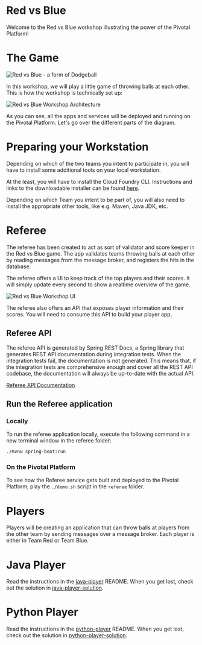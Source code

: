 # Red vs Blue

Welcome to the Red vs Blue workshop illustrating the power of the Pivotal Platform!

# The Game

![Red vs Blue - a form of Dodgeball](dodgeball.gif "Red vs Blue - a form of Dodgeball")

In this workshop, we will play a little game of throwing balls at each other.
This is how the workshop is technically set up:

![Red vs Blue Workshop Architecture](architecture.png "Red vs Blue Workshop Architecture")

As you can see, all the apps and services will be deployed and running on the Pivotal Platform.
Let's go over the different parts of the diagram.

# Preparing your Workstation

Depending on which of the two teams you intent to participate in, you will have
to install some additional tools on your local workstation.

At the least, you will have to install the Cloud Foundry CLI. Instructions and
links to the downloadable installer can be found [here](https://docs.pivotal.io/pivotalcf/2-3/cf-cli/install-go-cli.html).

Depending on which Team you intent to be part of, you will also need to install
the appropriate other tools, like e.g. Maven, Java JDK, etc.

# Referee

The referee has been created to act as sort of validator and score keeper in the Red vs Blue game.
The app validates teams throwing balls at each other by reading messages from the message broker, and registers the hits in the database.

The referee offers a UI to keep track of the top players and their scores.
It will simply update every second to show a realtime overview of the game.

![Red vs Blue Workshop UI](referee-ui.png "Red vs Blue Workshop UI")

The referee also offers an API that exposes player information and their scores.
You will need to consume this API to build your player app.

## Referee API

The referee API is generated by Spring REST Docs, a Spring library that generates REST API documentation during integration tests.
When the integration tests fail, the documentation is not generated.
This means that, if the integration tests are comprehensive enough and cover all the REST API codebase, the documentation will always be up-to-date with the actual API.

[Referee API Documentation](https://referee.apps.pcfone.io/docs/index.html)

## Run the Referee application

### Locally

To run the referee application locally, execute the following command in a new terminal window in the referee folder:

```bash
./mvnw spring-boot:run
```

### On the Pivotal Platform

To see how the Referee service gets built and deployed to the Pivotal Platform, play the `./demo.sh` script in the `referee` folder.

# Players

Players will be creating an application that can throw balls at players from the other team by sending messages over a message broker.
Each player is either in Team Red or Team Blue.

# Java Player

Read the instructions in the [java-player](/java-player/README.md) README.
When you get lost, check out the solution in [java-player-solution](/java-player-solution).

# Python Player

Read the instructions in the [python-player](/python-player/README.md) README.
When you get lost, check out the solution in [python-player-solution](/python-player-solution).
